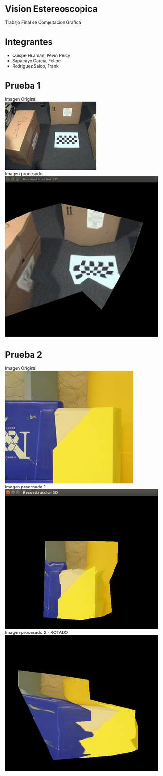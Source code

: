 # Vision Estereoscopica
Trabajo Final de Computacion Grafica
# Integrantes
- Quispe Huaman, Kevin Percy
- Sapacayo Garcia, Felipe
- Rodriguez Saico, Frank
# Prueba 1
Imagen Original<br />
![alt tag](prueba1/original.jpg "Imagen original")<br />
Imagen procesado<br />
![alt tag](prueba1/generacion.png "Imagen procesado")<br />

# Prueba 2
Imagen Original<br />
![alt tag](prueba2/original.png "Imagen original")<br />
Imagen procesado 1<br />
![alt tag](prueba2/generacion1.png "Imagen procesado")<br />
Imagen procesado 2 - ROTADO<br />
![alt tag](prueba2/generacion2.png "Imagen procesado")<br />
